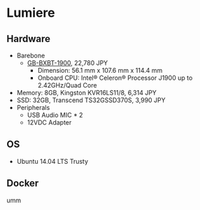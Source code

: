 # Lumiere


## Hardware
- Barebone
  - [GB-BXBT-1900](http://www.gigabyte.jp/products/product-page.aspx?pid=5118#ov), 22,780 JPY
    - Dimension: 56.1 mm x 107.6 mm x 114.4 mm
    - Onboard CPU: Intel® Celeron® Processor J1900 up to 2.42GHz/Quad Core
- Memory: 8GB, Kingston KVR16LS11/8, 6,314 JPY
- SSD: 32GB, Transcend TS32GSSD370S, 3,990 JPY
- Peripherals
  - USB Audio MIC * 2
  - 12VDC Adapter

## OS
- Ubuntu 14.04 LTS Trusty

## Docker

umm
